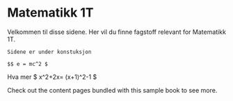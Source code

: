 # Matematikk 1T

Velkommen til disse sidene. Her vil du finne fagstoff relevant for Matematikk 1T. 

```{admonition} Merk!
Sidene er under konstuksjon
```

```
$$ e = mc^2 $
```

Hva mer $ x^2+2x= (x+1)^2-1 $

Check out the content pages bundled with this sample book to see more.
